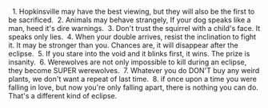   1. Hopkinsville may have the best viewing, but they will also be the first to be sacrificed.
 2. Animals may behave strangely, If your dog speaks like a man, heed it's dire warnings.
 3. Don\'t trust the squirrel with a child\'s face. It speaks only lies. 
 4. When your double arrives, resist the inclination to fight it. It may be stronger than you. Chances are, it will disappear after the eclipse. 
 5. If you stare into the void and it blinks first, it wins. The prize is insanity.
 6. Werewolves are not only impossible to kill during an eclipse, they become SUPER werewolves.
 7. Whatever you do DON\'T buy any weird plants, we don\'t want a repeat of last time.
 8. if once upon a time you were falling in love, but now you\'re only falling apart, there is nothing you can do. That\'s a different kind of eclipse.
